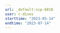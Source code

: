 ```yaml
---
url: _default:scp-6810
user: c-dives
starttime: "2023-05-14"
endtime: "2023-07-14"
---
```

<reserve />